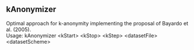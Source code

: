 ## kAnonymizer
Optimal approach for k-anonymity implementing the proposal of Bayardo et al. (2005).<br/>
Usage: kAnonymizer \<kStart\> \<kStop\> \<kStep\> \<datasetFile\> \<datasetScheme\>
